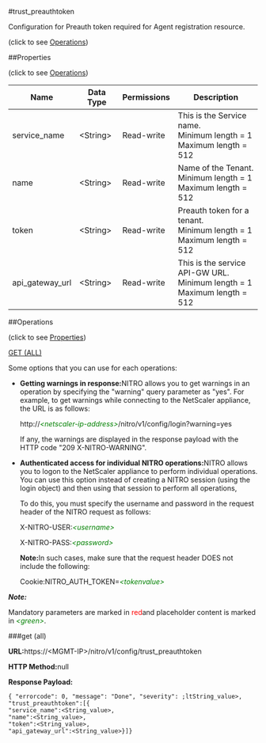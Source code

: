 #trust_preauthtoken



Configuration for Preauth token required for Agent registration resource.

<span>(click to see [Operations](#operations))</span>



##Properties 

<span>(click to see [Operations](#operations))</span>





<table><thead><tr><th>Name</th><th>Data Type</th><th>Permissions</th><th>Description</th></tr></thead><tbody><tr><td>service_name</td><td>&lt;String></td><td>Read-write</td><td>This is the Service name.<br>Minimum length = 1<br>Maximum length = 512</td></tr><tr><td>name</td><td>&lt;String></td><td>Read-write</td><td>Name of the Tenant.<br>Minimum length = 1<br>Maximum length = 512</td></tr><tr><td>token</td><td>&lt;String></td><td>Read-write</td><td>Preauth token for a tenant.<br>Minimum length = 1<br>Maximum length = 512</td></tr><tr><td>api_gateway_url</td><td>&lt;String></td><td>Read-write</td><td>This is the service API-GW URL.<br>Minimum length = 1<br>Maximum length = 512</td></tr></tbody></table>

##Operations 

<span>(click to see [Properties](#properties))</span>





[GET (ALL)](#get-all)





Some options that you can use for each operations:

<ul><li><p><b>Getting warnings in response:</b>NITRO allows you to get warnings in an operation by specifying the "warning" query parameter as "yes". For example, to get warnings while connecting to the NetScaler appliance, the URL is as follows:</p><p>http://<span style="color:green;font-style:italic;">&lt;netscaler-ip-address&gt;</span>/nitro/v1/config/login?warning=yes</p><p>If any, the warnings are displayed in the response payload with the HTTP code "209 X-NITRO-WARNING".</p></li><li><p><b>Authenticated access for individual NITRO operations:</b>NITRO allows you to logon to the NetScaler appliance to perform individual operations. You can use this option instead of creating a NITRO session (using the login object) and then using that session to perform all operations,</p><p>To do this, you must specify the username and password in the request header of the NITRO request as follows:</p><p>X-NITRO-USER:<span style="color:green;font-style:italic;">&lt;username&gt;</span></p><p>X-NITRO-PASS:<span style="color:green;font-style:italic;">&lt;password&gt;</span></p><p><b>Note:</b>In such cases, make sure that the request header DOES not include the following:</p><p>Cookie:NITRO_AUTH_TOKEN=<span style="color:green;font-style:italic;">&lt;tokenvalue&gt;</span></p></li></ul>







***Note:*** 

Mandatory parameters are marked in <span style="color:#FF0000;">red</span>and placeholder content is marked in <span style="color:green;font-style:italic">&lt;green&gt;</span>.



###get (all)







<b>URL:</b>https://&lt;MGMT-IP&gt;/nitro/v1/config/trust_preauthtoken

<b>HTTP Method:</b>null

<b>Response Payload: </b>
```
{ "errorcode": 0, "message": "Done", "severity": ;ltString_value>, "trust_preauthtoken":[{
"service_name":<String_value>,
"name":<String_value>,
"token":<String_value>,
"api_gateway_url":<String_value>}]}
```







